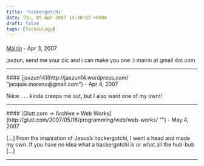 ```yaml
---
title: 'hackergotchi'
date: Thu, 05 Apr 2007 14:38:03 +0000
draft: false
tags: [Technology]
---
```



#### 
[Máirín]( "mairin@gmail.com") - <time datetime="2007-04-11 12:30:35">Apr 3, 2007</time>

jaxzun, send me your pic and i can make you one :) mairin at gmail dot com
<hr />
#### 
[jaxzun14](http://jaxzun14.wordpress.com/ "jacquie.moreno@gmail.com") - <time datetime="2007-04-05 11:39:25">Apr 4, 2007</time>

Niice . . . kinda creeps me out, but I also want one of my own!!
<hr />
#### 
[Glutt.com &rarr; Archive &raquo; Web Works](http://glutt.com/2007/05/16/programming/web/web-works/ "") - <time datetime="2007-05-17 00:17:34">May 4, 2007</time>

\[...\] From the inspiration of Jesus’s hackergotchi, I went a head and made my own. If you have no idea what a hackergotchi is or what all the hub-bub \[...\]
<hr />
